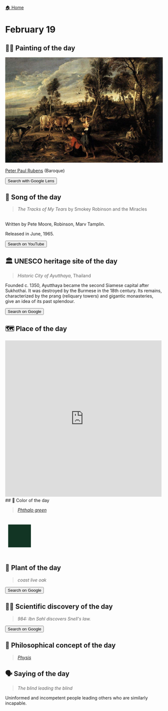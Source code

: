
[🏠 Home](../../index.md)

# February 19

## 🧑‍🎨 Painting of the day

<img width="600" src="../img/Peter_Paul_Rubens_3.jpg">

[Peter Paul Rubens](http://en.wikipedia.org/wiki/Peter_Paul_Rubens) (Baroque)

<button class="btn btn-success"
onclick=" window.open('https://lens.google.com/uploadbyurl?url=https://iretes.github.io/one-a-day/data/img/Peter_Paul_Rubens_3.jpg','_blank')">
Search with Google Lens
</button>

## 🎼 Song of the day

> *The Tracks of My Tears*
by Smokey Robinson and the Miracles

<br />Written by Pete Moore, Robinson, Marv Tamplin.

Released in June, 1965.

<button class="btn btn-success"
onclick=" window.open('http://www.youtube.com/search?q=The Tracks of My Tears by Smokey Robinson and the Miracles','_blank')">
Search on YouTube
</button>

## 🏛️ UNESCO heritage site of the day

> *Historic City of Ayutthaya*, Thailand

<p>Founded c. 1350, Ayutthaya became the second Siamese capital after Sukhothai. It was destroyed by the Burmese in the 18th century. Its remains, characterized by the prang (reliquary towers) and gigantic monasteries, give an idea of its past splendour.</p>

<button class="btn btn-success"
onclick=" window.open('http://www.google.com/search?q=Historic City of Ayutthaya','_blank')">
Search on Google
</button>

## 🗺️ Place of the day

<iframe
src="https://www.mapcrunch.com"
name="mapcrunch"
width="500"
height="500"
allowTransparency="true"
scrolling="no"
frameborder="0"
>
</iframe>
## 🎨 Color of the day

> *[Phthalo green](https://en.wikipedia.org/wiki/Phthalocyanine_Green_G)*

<div style="color:#123524; font-size: 100px;">&#9632;</div>

## 🌿 Plant of the day

> *coast live oak*

<button class="btn btn-success"
onclick=" window.open('http://www.google.com/search?q=coast live oak','_blank')">
Search on Google
</button>

## 🧑‍🔬 Scientific discovery of the day

> *984: Ibn Sahl discovers Snell's law.*

<button class="btn btn-success"
onclick=" window.open('http://www.google.com/search?q=984: Ibn Sahl discovers Snell s law.','_blank')">
Search on Google
</button>

## 💭 Philosophical concept of the day

> *[Physis](https://en.wikipedia.org/wiki/Physis)*

## 🗣️ Saying of the day

> *The blind leading the blind*

Uninformed
and incompetent people leading others who are similarly incapable.
